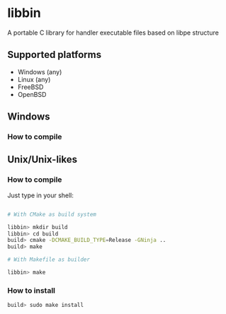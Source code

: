 # libbin

A portable C library for handler executable files based on libpe structure

## Supported platforms

- Windows (any)
- Linux (any)
- FreeBSD
- OpenBSD

## Windows

### How to compile

## Unix/Unix-likes

### How to compile

Just type in your shell:

~~~bash

# With CMake as build system

libbin> mkdir build
libbin> cd build
build> cmake -DCMAKE_BUILD_TYPE=Release -GNinja ..
build> make

# With Makefile as builder

libbin> make
~~~

### How to install

~~~bash
build> sudo make install
~~~
